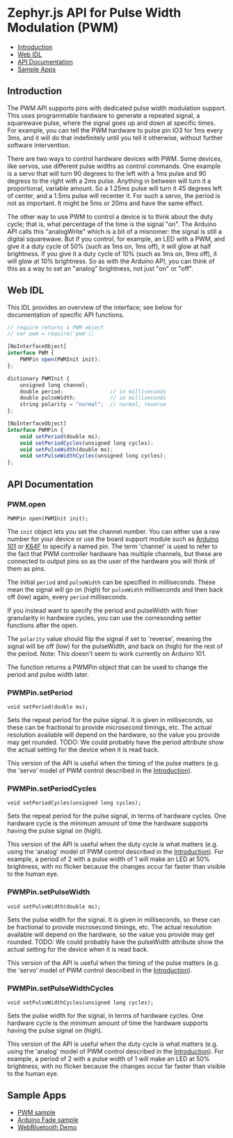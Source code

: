 Zephyr.js API for Pulse Width Modulation (PWM)
==============================================

* [Introduction](#introduction)
* [Web IDL](#web-idl)
* [API Documentation](#api-documentation)
* [Sample Apps](#sample-apps)

Introduction
------------
The PWM API supports pins with dedicated pulse width modulation support. This
uses programmable hardware to generate a repeated signal, a squarewave pulse,
where the signal goes up and down at specific times. For example, you can tell
the PWM hardware to pulse pin IO3 for 1ms every 3ms, and it will do that
indefinitely until you tell it otherwise, without further software intervention.

There are two ways to control hardware devices with PWM. Some devices, like
servos, use different pulse widths as control commands. One example is a servo
that will turn 90 degrees to the left with a 1ms pulse and 90 degress to the
right with a 2ms pulse. Anything in between will turn it a proportional,
variable amount. So a 1.25ms pulse will turn it 45 degrees left of center, and a
1.5ms pulse will recenter it. For such a servo, the period is not as important.
It might be 5ms or 20ms and have the same effect.

The other way to use PWM to control a device is to think about the duty cycle;
that is, what percentage of the time is the signal "on". The Arduino API calls
this "analogWrite" which is a bit of a misnomer: the signal is still a digital
squarewave. But if you control, for example, an LED with a PWM, and give it a
duty cycle of 50% (such as 1ms on, 1ms off), it will glow at half brightness.
If you give it a duty cycle of 10% (such as 1ms on, 9ms off), it will glow at
10% brightness. So as with the Arduino API, you can think of this as a way to
set an "analog" brightness, not just "on" or "off".

Web IDL
-------
This IDL provides an overview of the interface; see below for documentation of
specific API functions.

```javascript
// require returns a PWM object
// var pwm = require('pwm');

[NoInterfaceObject]
interface PWM {
    PWMPin open(PWMInit init);
};

dictionary PWMInit {
    unsigned long channel;
    double period;               // in milliseconds
    double pulseWidth;           // in milliseconds
    string polarity = "normal";  // normal, reverse
};

[NoInterfaceObject]
interface PWMPin {
    void setPeriod(double ms);
    void setPeriodCycles(unsigned long cycles);
    void setPulseWidth(double ms);
    void setPulseWidthCycles(unsigned long cycles);
};
```

API Documentation
-----------------
### PWM.open

`PWMPin open(PWMInit init);`

The `init` object lets you set the channel number. You can either use a raw
number for your device or use the board support module such as
[Arduino 101](./a101_pins.md) or [K64F](./k64f_pins.md) to specify a named pin.
The term 'channel' is used to refer to the fact that PWM controller hardware has
multiple channels, but these are connected to output pins so as the user of the
hardware you will think of them as pins.

The initial `period` and `pulseWidth` can be specified in milliseconds. These
mean the signal will go on (high) for `pulseWidth` milliseconds and then back
off (low) again, every `period` milliseconds.

If you instead want to specify the period and pulseWidth with finer granularity
in hardware cycles, you can use the corresonding setter functions after the
open.

The `polarity` value should flip the signal if set to 'reverse', meaning the
signal will be off (low) for the pulseWidth, and back on (high) for the rest of
the period. Note: This doesn't seem to work currently on Arduino 101.

The function returns a PWMPin object that can be used to change the period and
pulse width later.

### PWMPin.setPeriod

`void setPeriod(double ms);`

Sets the repeat period for the pulse signal. It is given in milliseconds, so
these can be fractional to provide microsecond timings, etc. The actual
resolution available will depend on the hardware, so the value you provide may
get rounded. TODO: We could probably have the period attribute show the actual
setting for the device when it is read back.

This version of the API is useful when the timing of the pulse matters (e.g.
the 'servo' model of PWM control described in the
[Introduction](#introduction)).

### PWMPin.setPeriodCycles

`void setPeriodCycles(unsigned long cycles);`

Sets the repeat period for the pulse signal, in terms of hardware cycles. One
hardware cycle is the minimum amount of time the hardware supports having the
pulse signal on (high).

This version of the API is useful when the duty cycle is what matters (e.g.
using the 'analog' model of PWM control described in the
[Introduction](#introduction)). For example, a period of 2 with a pulse width of
1 will make an LED at 50% brightness, with no flicker because the changes occur
far faster than visible to the human eye.

### PWMPin.setPulseWidth

`void setPulseWidth(double ms);`

Sets the pulse width for the signal. It is given in milliseconds, so these can
be fractional to provide microsecond timings, etc. The actual resolution
available will depend on the hardware, so the value you provide may get rounded.
TODO: We could probably have the pulseWidth attribute show the actual
setting for the device when it is read back.

This version of the API is useful when the timing of the pulse matters (e.g.
the 'servo' model of PWM control described in the
[Introduction](#introduction)).

### PWMPin.setPulseWidthCycles

`void setPulseWidthCycles(unsigned long cycles);`

Sets the pulse width for the signal, in terms of hardware cycles. One hardware
cycle is the minimum amount of time the hardware supports having the pulse
signal on (high).

This version of the API is useful when the duty cycle is what matters (e.g.
using the 'analog' model of PWM control described in the
[Introduction](#introduction)). For example, a period of 2 with a pulse width of
1 will make an LED at 50% brightness, with no flicker because the changes occur
far faster than visible to the human eye.

Sample Apps
-----------
* [PWM sample](../samples/PWM.js)
* [Arduino Fade sample](../samples/arduino/basics/Fade.js)
* [WebBluetooth Demo](../samples/WebBluetoothDemo.js)
